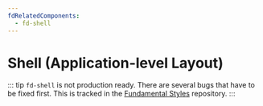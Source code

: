 ```yaml
---
fdRelatedComponents:
  - fd-shell
---
```


# Shell (Application-level Layout)

::: tip
`fd-shell` is not production ready. There are several bugs that have to be fixed first. This is tracked in the [Fundamental Styles](https://github.com/SAP/fundamental-styles) repository.
:::
<d-example fullscreen-only name="default">
</d-example>
